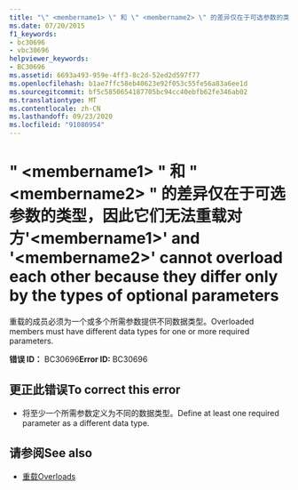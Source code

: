 ```yaml
---
title: "\" <membername1> \" 和 \" <membername2> \" 的差异仅在于可选参数的类型，因此它们无法重载对方"
ms.date: 07/20/2015
f1_keywords:
- bc30696
- vbc30696
helpviewer_keywords:
- BC30696
ms.assetid: 6693a493-959e-4ff3-8c2d-52ed2d597f77
ms.openlocfilehash: b1ae7ffc58eb40623e92f053c55fe56a83a6ee1d
ms.sourcegitcommit: bf5c5850654187705bc94cc40ebfb62fe346ab02
ms.translationtype: MT
ms.contentlocale: zh-CN
ms.lasthandoff: 09/23/2020
ms.locfileid: "91080954"
---
```

# <a name="membername1-and-membername2-cannot-overload-each-other-because-they-differ-only-by-the-types-of-optional-parameters"></a><span data-ttu-id="38a9c-102">" \<membername1> " 和 " \<membername2> " 的差异仅在于可选参数的类型，因此它们无法重载对方</span><span class="sxs-lookup"><span data-stu-id="38a9c-102">'\<membername1>' and '\<membername2>' cannot overload each other because they differ only by the types of optional parameters</span></span>

<span data-ttu-id="38a9c-103">重载的成员必须为一个或多个所需参数提供不同数据类型。</span><span class="sxs-lookup"><span data-stu-id="38a9c-103">Overloaded members must have different data types for one or more required parameters.</span></span>  
  
 <span data-ttu-id="38a9c-104">**错误 ID：** BC30696</span><span class="sxs-lookup"><span data-stu-id="38a9c-104">**Error ID:** BC30696</span></span>  
  
## <a name="to-correct-this-error"></a><span data-ttu-id="38a9c-105">更正此错误</span><span class="sxs-lookup"><span data-stu-id="38a9c-105">To correct this error</span></span>  
  
- <span data-ttu-id="38a9c-106">将至少一个所需参数定义为不同的数据类型。</span><span class="sxs-lookup"><span data-stu-id="38a9c-106">Define at least one required parameter as a different data type.</span></span>  
  
## <a name="see-also"></a><span data-ttu-id="38a9c-107">请参阅</span><span class="sxs-lookup"><span data-stu-id="38a9c-107">See also</span></span>

- [<span data-ttu-id="38a9c-108">重载</span><span class="sxs-lookup"><span data-stu-id="38a9c-108">Overloads</span></span>](../language-reference/modifiers/overloads.md)
